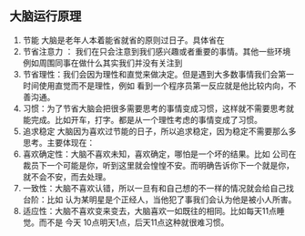 ## 大脑运行原理
1. 节能 大脑是老年人本着能省就省的原则过日子。具体省在
  1. 节省注意力 ： 我们在只会注意到我们感兴趣或者重要的事情。其他一些环境例如周围同事在做什么其实我们并没有关注到
  2. 节省理性：我们会因为理性和直觉来做决定。但是遇到大多数事情我们会第一时间使用直觉而不是理性，例如 看到一个程序员第一反应就是他比较内向，不善沟通。
  3. 习惯：为了节省大脑会把很多需要思考的事情变成习惯，这样就不需要思考就能完成。比如开车，打字。都是从一个理性考虑的事情变成了习惯。
2. 追求稳定 大脑因为喜欢过节能的日子，所以追求稳定，因为稳定不需要那么多思考。主要体现在：
  1. 喜欢确定性：大脑不喜欢未知，喜欢确定，哪怕是一个坏的结果。比如 公司在裁员下一个可能是你，听到这里就会惶惶不安。而明确告诉你下一个就是你，就不会不安，而去处理。
  2. 一致性：大脑不喜欢认错，所以一旦有和自己想的不一样的情况就会给自己找台阶：比如 认为某明星是个正经人，当他犯了事我们会认为他是被小人所害。
  3. 适应性：大脑不喜欢变来变去，大脑喜欢一如既往的相同。比如每天11点睡觉。而不是 今天 10点明天1点，后天11点这种就很难习惯。